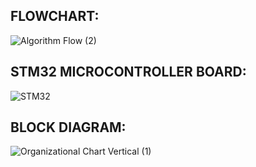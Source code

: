 

## FLOWCHART:
![Algorithm Flow (2)](https://user-images.githubusercontent.com/101783839/168422595-4308a630-59d6-4fbd-bcb0-98ed378c8775.jpg)

## STM32 MICROCONTROLLER BOARD:
![STM32](https://user-images.githubusercontent.com/101783839/168415628-c79b4150-00f3-41f3-9462-e49f051ce895.jpg)

## BLOCK DIAGRAM:
![Organizational Chart Vertical (1)](https://user-images.githubusercontent.com/101783839/168415656-c6e7d35a-70f0-43df-8c7d-fedfab97ac19.jpg)
